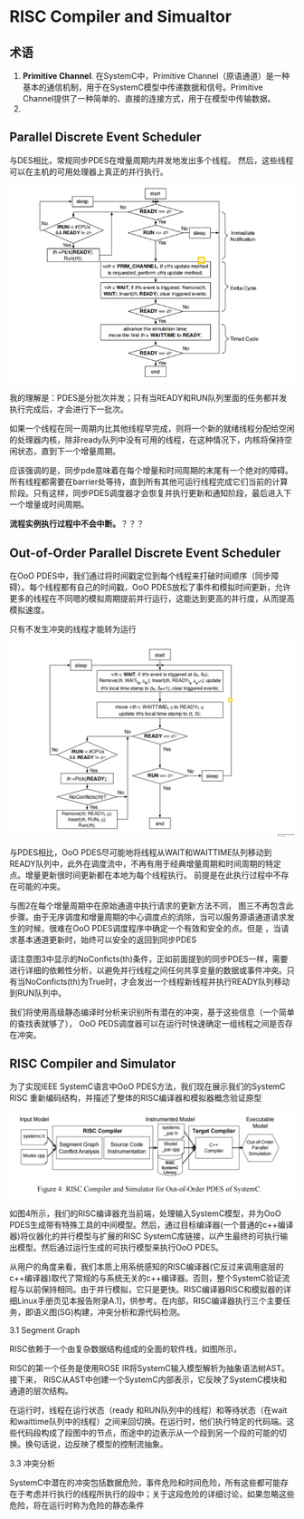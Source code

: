 # RISC Compiler and Simualtor

## 术语

1. **Primitive Channel**. 在SystemC中，Primitive Channel（原语通道）是一种基本的通信机制，用于在SystemC模型中传递数据和信号。Primitive Channel提供了一种简单的、直接的连接方式，用于在模型中传输数据。
2. 

## Parallel Discrete Event Scheduler

与DES相比，常规同步PDES在增量周期内并发地发出多个线程。 然后，这些线程可以在主机的可用处理器上真正的并行执行。

![image-20230902201336950](images/image-20230902201336950.png)

我的理解是：PDES是分批次并发；只有当READY和RUN队列里面的任务都并发执行完成后，才会进行下一批次。

如果一个线程在同一周期内比其他线程早完成，则将一个新的就绪线程分配给空闲的处理器内核，除非ready队列中没有可用的线程，在这种情况下，内核将保持空闲状态，直到下一个增量周期。

应该强调的是，同步pde意味着在每个增量和时间周期的末尾有一个绝对的障碍。所有线程都需要在barrier处等待，直到所有其他可运行线程完成它们当前的计算阶段。只有这样，同步PDES调度器才会恢复并执行更新和通知阶段，最后进入下一个增量或时间周期。

**流程实例执行过程中不会中断。**？？？

## Out-of-Order Parallel Discrete Event Scheduler

在OoO PDES中，我们通过将时间戳定位到每个线程来打破时间顺序（同步障碍）。每个线程都有自己的时间戳，OoO PDES放松了事件和模拟时间更新，允许更多的线程在不同嗯的模拟周期提前并行运行，这能达到更高的并行度，从而提高模拟速度。

只有不发生冲突的线程才能转为运行

![image-20230902205659594](images/image-20230902205659594.png)

与PDES相比，OoO PDES尽可能地将线程从WAIT和WAITTIME队列移动到READY队列中，此外在调度流中，不再有用于经典增量周期和时间周期的特定点。增量更新很时间更新都在本地为每个线程执行。 前提是在此执行过程中不存在可能的冲突。

与图2在每个增量周期中在原始通道中执行请求的更新方法不同， 图三不再包含此步骤。由于无序调度和增量周期的中心调度点的消除，当可以服务源语通道请求发生的时候，很难在OoO PDES调度程序中确定一个有效和安全的点。但是 ，当请求基本通道更新时，始终可以安全的返回到同步PDES

请注意图3中显示的NoConficts(th)条件，正如前面提到的同步PDES一样，需要进行详细的依赖性分析，以避免并行线程之间任何共享变量的数据或事件冲突。只有当NoConficts(th)为True时，才会发出一个线程新线程并执行READY队列移动到RUN队列中。

我们将使用高级静态编译时分析来识别所有潜在的冲突，基于这些信息（一个简单的查找表就够了）， OoO PEDS调度器可以在运行时快速确定一组线程之间是否存在冲突。

## RISC Compiler and Simulator

为了实现IEEE SystemC语言中OoO PDES方法，我们现在展示我们的SystemC RISC 重新编码结构，并描述了整体的RISC编译器和模拟器概念验证原型

![image-20230903165340557](images/image-20230903165340557.png)

如图4所示，我们的RISC编译器充当前端，处理输入SystemC模型，并为OoO PDES生成带有特殊工具的中间模型。然后，通过目标编译器(一个普通的c++编译器)将仪器化的并行模型与扩展的RISC SystemC库链接，以产生最终的可执行输出模型。然后通过运行生成的可执行模型来执行OoO PDES。

从用户的角度来看，我们本质上用系统感知的RISC编译器(它反过来调用底层的c++编译器)取代了常规的与系统无关的c++编译器。否则，整个SystemC验证流程与以前保持相同。由于并行模拟，它只是更快。RISC编译器RISC和模拟器的详细Linux手册页见本报告附录A.1]，供参考。在内部，RISC编译器执行三个主要任务，即语义图(SG)构建，冲突分析和源代码检测。

3.1 Segment Graph

RISC依赖于一个由复杂数据结构组成的全面的软件栈，如图所示，

RISC的第一个任务是使用ROSE IR将SystemC输入模型解析为抽象语法树AST。接下来， RISC从AST中创建一个SystemC内部表示，它反映了SystemC模块和通道的层次结构。

在运行时，线程在运行状态（ready 和RUN队列中的线程）和等待状态（在wait和waittime队列中的线程）之间来回切换。在运行时，他们执行特定的代码端。这些代码段构成了段图中的节点，而途中的边表示从一个段到另一个段的可能的切换。换句话说，边反映了模型的控制流抽象。

3.3 冲突分析

SystemC中潜在的冲突包括数据危险，事件危险和时间危险，所有这些都可能存在于考虑并行执行的线程所执行的段中；关于这段危险的详细讨论，如果忽略这些危险，将在运行时称为危险的静态条件




